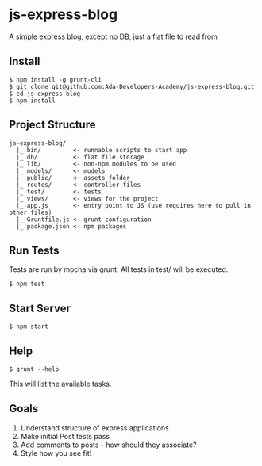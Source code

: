 # js-express-blog

A simple express blog, except no DB, just a flat file to read from

## Install

```
$ npm install -g grunt-cli
$ git clone git@github.com:Ada-Developers-Academy/js-express-blog.git
$ cd js-express-blog
$ npm install
```

## Project Structure

```
js-express-blog/
  |_ bin/         <- runnable scripts to start app
  |_ db/          <- flat file storage
  |_ lib/         <- non-npm modules to be used
  |_ models/      <- models
  |_ public/      <- assets folder
  |_ routes/      <- controller files
  |_ test/        <- tests
  |_ views/       <- views for the project
  |_ app.js       <- entry point to JS (use requires here to pull in other files)
  |_ Gruntfile.js <- grunt configuration
  |_ package.json <- npm packages
```

## Run Tests

Tests are run by mocha via grunt. All tests in test/ will be executed.

```
$ npm test
```

## Start Server

```
$ npm start
```

## Help

```
$ grunt --help
```

This will list the available tasks.

## Goals

1. Understand structure of express applications
2. Make initial Post tests pass
3. Add comments to posts - how should they associate?
4. Style how you see fit!
